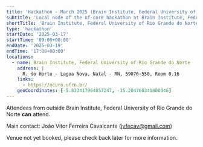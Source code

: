 ```yaml
---
title: 'Hackathon - March 2025 (Brain Institute, Federal University of Rio Grande do Norte)'
subtitle: 'Local node of the nf-core hackathon at Brain Institute, Federal University of Rio Grande do Norte'
shortTitle: 'Brain Institute, Federal University of Rio Grande do Norte'
type: 'hackathon'
startDate: '2025-03-17'
startTime: '09:00+00:00'
endDate: '2025-03-19'
endTime: '17:00+00:00'
locations:
  - name: Brain Institute, Federal University of Rio Grande do Norte
    address: |
      R. do Horto - Lagoa Nova, Natal - RN, 59076-550, Room 0.16
    links:
      - https://neuro.ufrn.br/
    geoCoordinates: [-5.833417964857247, -35.204760341800046]
---
```


Attendees from outside Brain Institute, Federal University of Rio Grande do Norte **can** attend.

Main contact: João Vitor Ferreira Cavalcante ([jvfecav@gmail.com](mailto:jvfecav@gmail.com))

Venue not yet booked, please check back later for more information.

